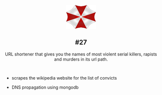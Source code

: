 <p align="center">
  <a href="https://x-27.herokuapp.com">
    <img src="./public/Umbrella_Corporation.svg" alt="Logo" width="100" height="80">
  </a>

  <h2 align="center"><b>#27</b></h2>

  <p align="center">
 URL shortener that gives you the names of most violent serial killers, rapists and murders in its url path.
</p>

<br />

- scrapes the wikipedia website for the list of convicts

- DNS propagation using mongodb

